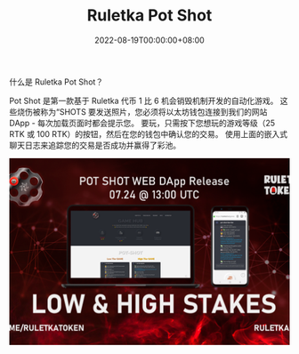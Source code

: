 ﻿---
title: "Ruletka Pot Shot"
description: "Pot Shot 是第一款基于 Ruletka 代币 1 分 6 机会销毁机制开发的自动化游戏"
date: 2022-08-19T00:00:00+08:00
lastmod: 2022-08-19T00:00:00+08:00
draft: false
authors: ["boogArno"]
featuredImage: "ruletka-pot-shot.png"
tags: ["Gambling","Ruletka Pot Shot"]
categories: ["nfts"]
nfts: ["Gambling"]
blockchain: "ETH"
website: "https://ruletka.fun/"
twitter: "https://twitter.com/RuletkaToken"
discord: ""
telegram: ""
github: ""
youtube: ""
twitch: ""
facebook: ""
instagram: "https://t.me/RuletkaToken"
reddit: ""
medium: "https://medium.com/@RuletkaToken"
steam: ""
gitbook: ""
googleplay: ""
appstore: ""
status: "Live"
weight: 
lightgallery: true
toc: true
pinned: false
recommend: false
recommend1: false
---
什么是 Ruletka Pot Shot？

Pot Shot 是第一款基于 Ruletka 代币 1 比 6 机会销毁机制开发的自动化游戏。 这些烧伤被称为“SHOTS
要发送照片，您必须将以太坊钱包连接到我们的网站 DApp - 每次加载页面时都会提示您。
要玩，只需按下您想玩的游戏等级（25 RTK 或 100 RTK）的按钮，然后在您的钱包中确认您的交易。
使用上面的嵌入式聊天日志来追踪您的交易是否成功并赢得了彩池。

![ruletkapotshot-dapp-gambling-ethereum-image1_0ebbdac7fa56d674f9c97d4f29953866](ruletkapotshot-dapp-gambling-ethereum-image1_0ebbdac7fa56d674f9c97d4f29953866.png)